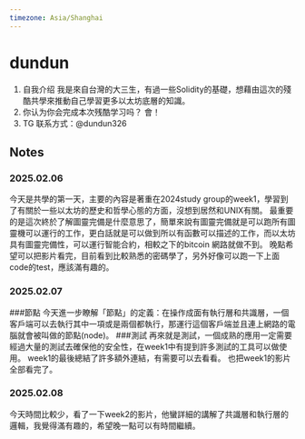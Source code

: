 ```yaml
---
timezone: Asia/Shanghai
---
```


# dundun

1. 自我介绍
我是來自台灣的大三生，有過一些Solidity的基礎，想藉由這次的殘酷共學來推動自己學習更多以太坊底層的知識。
2. 你认为你会完成本次残酷学习吗？
會！
3. TG 联系方式：@dundun326
## Notes

<!-- Content_START -->

### 2025.02.06

今天是共學的第一天，主要的內容是著重在2024study group的week1，學習到了有關於一些以太坊的歷史和哲學心態的方面，沒想到居然和UNIX有關。
最重要的是這次終於了解圖靈完備是什麼意思了，簡單來說有圖靈完備就是可以跑所有圖靈機可以運行的工作，更白話就是可以做到所以有函數可以描述的工作，而以太坊具有圖靈完備性，可以運行智能合約，相較之下的bitcoin 網路就做不到。
晚點希望可以把影片看完，目前看到比較熟悉的密碼學了，另外好像可以跑一下上面code的test，應該滿有趣的。

### 2025.02.07
###節點
今天進一步瞭解「節點」的定義：在操作成面有執行層和共識層，一個客戶端可以去執行其中一項或是兩個都執行，那運行這個客戶端並且連上網路的電腦就會被叫做的節點(node)。
###測試
再來就是測試，一個成熟的應用一定需要經過大量的測試去確保他的安全性，在week1中有提到許多測試的工具可以做使用。
week1的最後總結了許多額外連結，有需要可以去看看。
也把week1的影片全部看完了。

### 2025.02.08
今天時間比較少，看了一下week2的影片，他蠻詳細的講解了共識層和執行層的邏輯，我覺得滿有趣的，希望晚一點可以有時間繼續。


<!-- Content_END -->
